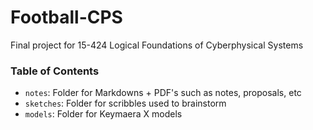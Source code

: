 # Football-CPS

Final project for 15-424 Logical Foundations of Cyberphysical Systems

### Table of Contents

- `notes`: Folder for Markdowns + PDF's such as notes, proposals, etc
- `sketches`: Folder for scribbles used to brainstorm
- `models`: Folder for Keymaera X models
